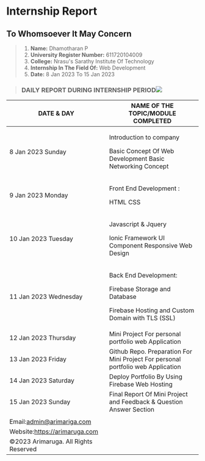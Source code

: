 # Internship Report
## To Whomsoever It May Concern
> 1. **Name:** Dhamotharan P
> 2. **University Register Number:** 611720104009
> 3. **College:** Nrasu's Sarathy Institute Of Technology
> 4. **Internship In The Field Of:** Web Development
> 5. **Date:** 8 Jan 2023 To 15 Jan 2023

> ### DAILY REPORT DURING INTERNSHIP PERIOD![](Aspose.Words.cb3f1102-bab2-4cff-81ae-5af076f91d9f.001.jpeg)

|**DATE & DAY**|**NAME OF THE TOPIC/MODULE COMPLETED**|
| - | - |
|8 Jan 2023 Sunday|<p>Introduction to company</p><p>Basic Concept Of Web Development Basic Networking Concept</p>|
|9 Jan 2023 Monday|<p>Front End Development :</p><p>HTML CSS</p>|
|10 Jan 2023 Tuesday|<p>Javascript & Jquery</p><p>Ionic Framework UI Component Responsive Web Design</p>|
|11 Jan 2023 Wednesday|<p>Back End Development:</p><p>Firebase Storage and Database</p><p>Firebase Hosting and Custom Domain with TLS (SSL)</p>|
|12 Jan 2023 Thursday|Mini Project For personal portfolio web Application|
|13 Jan 2023 Friday|Github Repo. Preparation For Mini Project For personal portfolio web Application|
|14 Jan 2023 Saturday|Deploy Portfolio By Using Firebase Web Hosting|
|15 Jan 2023 Sunday|Final Report Of Mini Project and Feedback & Question Answer Section|
| |
|Email:admin@arimariga.com|
|Website:https://arimaruga.com|
|©2023 Arimaruga. All Rights Reserved|

